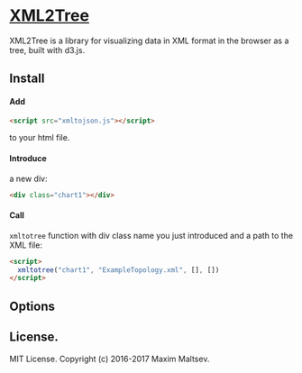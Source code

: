 # [XML2Tree](https://github.com/mmaltsev/XML2Tree)

XML2Tree is a library for visualizing data in XML format in the browser as a tree, built with d3.js.

## Install

#### Add 
```html
<script src="xmltojson.js"></script>
```
to your html file.

#### Introduce 
a new div:
```html
<div class="chart1"></div>
```

#### Call
`xmltotree` function with div class name you just introduced and a path to the XML file:
```html
<script>
  xmltotree("chart1", "ExampleTopology.xml", [], [])
</script>
```

## Options


## License.
MIT License. Copyright (c) 2016-2017 Maxim Maltsev.
